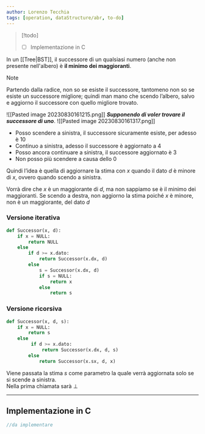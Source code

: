 ```yaml
---
author: Lorenzo Tecchia
tags: [operation, dataStructure/abr, to-do]
---
```

>[!todo] 
>- [ ] Implementazione in C

In un [[Tree|BST]], il successore di un qualsiasi numero (anche non presente nell'albero) è **il minimo dei maggioranti**.
>[!note]
> Partendo dalla radice, non so se esiste il successore, tantomeno non so se esiste un successore migliore; quindi man mano che scendo l’albero, salvo e aggiorno il successore con quello migliore trovato.

![[Pasted image 20230830161215.png]]
***Supponendo di voler trovare il successore di uno***.
![[Pasted image 20230830161317.png]]
- Posso scendere a sinistra, il successore sicuramente esiste, per adesso è $10$
- Continuo a sinistra, adesso il successore è aggiornato a $4$
- Posso ancora continuare a sinistra, il successore aggiornato è $3$
- Non posso più scendere a causa dello $0$

Quindi l’idea è quella di aggiornare la stima con $x$ quando il dato $d$ è minore di $x$, ovvero quando scendo a sinistra.

Vorrà dire che $x$ è un maggiorante di $d$, ma non sappiamo se è il minimo dei maggioranti. Se scendo a destra, non aggiorno la stima poiché $x$ è minore, non è un maggiorante, del dato $d$
### Versione iterativa

```python
def Successor(x, d):
	if x = NULL:
		return NULL
	else
		if d >= x.dato:
			return Successor(x.dx, d)
		else
			s = Successor(x.dx, d)
			if s = NULL:
				return x
			else
				return s
```
### Versione ricorsiva

```python
def Successor(x, d, s):
	if x = NULL:
		return s
	else
		 if d >= x.dato:
			 return Successor(x.dx, d, s)
		else
			return Successor(x.sx, d, x)
```

Viene passata la stima $s$ come parametro la quale verrà aggiornata solo se si scende a sinistra.  
Nella prima chiamata sarà $\bot$ 

---
## Implementazione in C
```C
//da implementare
```
